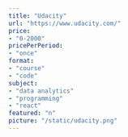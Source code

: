 ```yaml
---
title: "Udacity"
url: "https://www.udacity.com/"
price: 
- "0-2000"
pricePerPeriod: 
- "once"
format: 
- "course"
- "code"
subject: 
- "data analytics"
- "programming"
- "react"
featured: "n"
picture: "/static/udacity.png"
---
```

